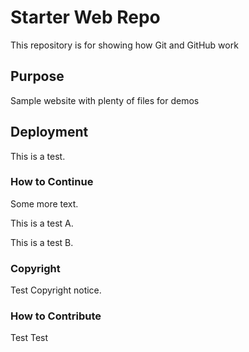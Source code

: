 # Starter Web Repo

This repository is for showing how Git and GitHub work

## Purpose

Sample website with plenty of files for demos

## Deployment

This is a test.

### How to Continue

Some more text.

This is a test A.

This is a test B.

### Copyright

Test Copyright notice.


### How to Contribute

Test Test